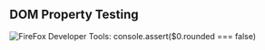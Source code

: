 ## DOM Property Testing

![FireFox Developer Tools: console.assert($0.rounded === false)][domprop]

[domprop]: images/domprop.png
